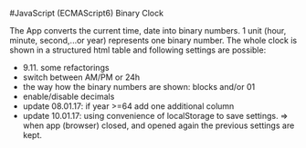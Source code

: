 #JavaScript (ECMAScript6) Binary Clock

The App converts the current time, date into binary numbers.
1 unit (hour, minute, second,...or year) represents one binary number. The whole clock is shown in a structured html table and following settings are possible:
+ 9.11. some refactorings 
+ switch between AM/PM or 24h
+ the way how the binary numbers are shown: blocks and/or 01
+ enable/disable decimals
+ update 08.01.17: if year >=64 add one additional column
+ update 10.01.17: using convenience of localStorage to save settings. => when app (browser) closed, and opened again the previous settings are kept.